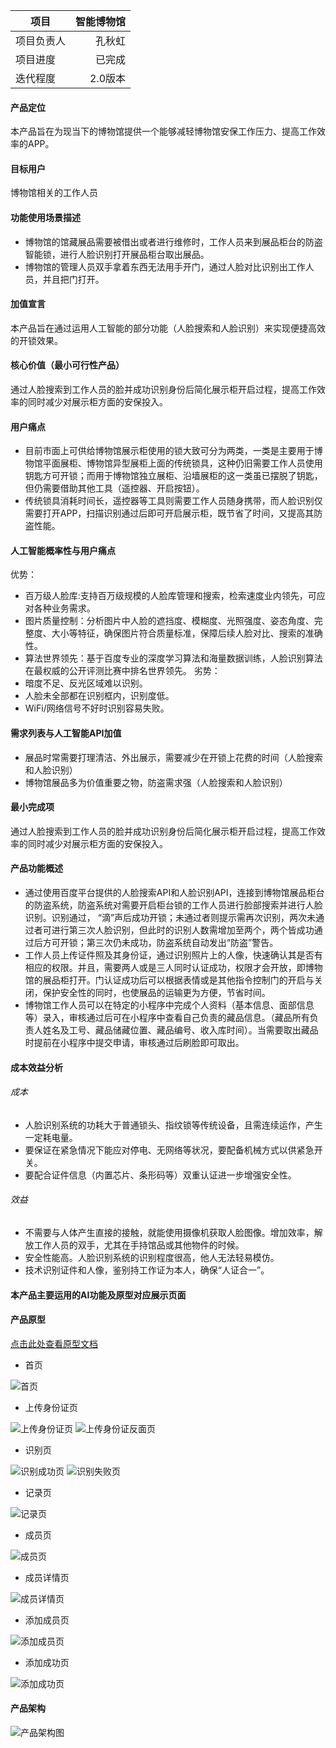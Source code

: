  | 项目  | 智能博物馆|  
 | --------   | -----:   | 
 | 项目负责人       | 孔秋虹      |
 | 项目进度       | 已完成     |
 | 迭代程度       | 2.0版本      |

####  产品定位
本产品旨在为现当下的博物馆提供一个能够减轻博物馆安保工作压力、提高工作效率的APP。
####  目标用户
博物馆相关的工作人员
####  功能使用场景描述
- 博物馆的馆藏展品需要被借出或者进行维修时，工作人员来到展品柜台的防盗智能锁，进行人脸识别打开展品柜台取出展品。
- 博物馆的管理人员双手拿着东西无法用手开门，通过人脸对比识别出工作人员，并且把门打开。
####  加值宣言
本产品旨在通过运用人工智能的部分功能（人脸搜索和人脸识别）来实现便捷高效的开锁效果。
####  核心价值（最小可行性产品）
通过人脸搜索到工作人员的脸并成功识别身份后简化展示柜开启过程，提高工作效率的同时减少对展示柜方面的安保投入。
####  用户痛点
- 目前市面上可供给博物馆展示柜使用的锁大致可分为两类，一类是主要用于博物馆平面展柜、博物馆异型展柜上面的传统锁具，这种仍旧需要工作人员使用钥匙方可开锁；而用于博物馆独立展柜、沿墙展柜的这一类虽已摆脱了钥匙，但仍需要借助其他工具（遥控器、开启按钮）。
- 传统锁具消耗时间长，遥控器等工具则需要工作人员随身携带，而人脸识别仅需要打开APP，扫描识别通过后即可开启展示柜，既节省了时间，又提高其防盗性能。
####  人工智能概率性与用户痛点
优势：
- 百万级人脸库:支持百万级规模的人脸库管理和搜索，检索速度业内领先，可应对各种业务需求。
- 图片质量控制：分析图片中人脸的遮挡度、模糊度、光照强度、姿态角度、完整度、大小等特征，确保图片符合质量标准，保障后续人脸对比、搜索的准确性。
- 算法世界领先：基于百度专业的深度学习算法和海量数据训练，人脸识别算法在最权威的公开评测比赛中排名世界领先。
劣势：
- 暗度不足、反光区域难以识别。
- 人脸未全部都在识别框内，识别度低。
- WiFi/网络信号不好时识别容易失败。
####  需求列表与人工智能API加值
- 展品时常需要打理清洁、外出展示，需要减少在开锁上花费的时间（人脸搜索和人脸识别）
- 博物馆展品多为价值重要之物，防盗需求强（人脸搜索和人脸识别）
####  最小完成项
通过人脸搜索到工作人员的脸并成功识别身份后简化展示柜开启过程，提高工作效率的同时减少对展示柜方面的安保投入。
####  产品功能概述
- 通过使用百度平台提供的人脸搜索API和人脸识别API，连接到博物馆展品柜台的防盗系统，防盗系统对需要开启柜台锁的工作人员进行脸部搜索并进行人脸识别。识别通过， “滴”声后成功开锁；未通过者则提示需再次识别，两次未通过者可进行第三次人脸识别，但此时的识别人数需增加至两个，两个皆成功通过后方可开锁；第三次仍未成功，防盗系统自动发出“防盗”警告。
- 工作人员上传证件照及其身份证，通过识别照片上的人像，快速确认其是否有相应的权限。并且，需要两人或是三人同时认证成功，权限才会开放，即博物馆的展品柜打开。门认证成功后可以根据表情或是其他指令控制门的开启与关闭，保护安全性的同时，也使展品的运输更为方便，节省时间。
- 博物馆工作人员可以在特定的小程序中完成个人资料（基本信息、面部信息等）录入，审核通过后可在小程序中查看自己负责的藏品信息。（藏品所有负责人姓名及工号、藏品储藏位置、藏品编号、收入库时间）。当需要取出藏品时提前在小程序中提交申请，审核通过后刷脸即可取出。
####  成本效益分析
######  成本
- 人脸识别系统的功耗大于普通锁头、指纹锁等传统设备，且需连续运作，产生一定耗电量。
- 要保证在紧急情况下能应对停电、无网络等状况，要配备机械方式以供紧急开关。
- 要配合证件信息（内置芯片、条形码等）双重认证进一步增强安全性。  
######  效益
- 不需要与人体产生直接的接触，就能使用摄像机获取人脸图像。增加效率，解放工作人员的双手，尤其在手持馆品或其他物件的时候。
- 安全性能高。人脸识别系统的识别程度很高，他人无法轻易模仿。
- 技术识别证件和人像，鉴别持工作证为本人，确保“人证合一”。
####  本产品主要运用的AI功能及原型对应展示页面
####  产品原型

[点击此处查看原型文档](http://seventeen1223.gitee.io/lock/)
- 首页

![首页](https://upload-images.jianshu.io/upload_images/9404387-e3cd8abb5a7a18d7.png?imageMogr2/auto-orient/strip%7CimageView2/2/w/1240)

- 上传身份证页

![上传身份证页](https://upload-images.jianshu.io/upload_images/9404387-18ed4968ac8a0f9a.png?imageMogr2/auto-orient/strip%7CimageView2/2/w/1240)
![上传身份证反面页](https://upload-images.jianshu.io/upload_images/9404387-944d331b5958ac49.png?imageMogr2/auto-orient/strip%7CimageView2/2/w/1240)

- 识别页

![识别成功页](https://upload-images.jianshu.io/upload_images/9404387-6009a5b009426546.png?imageMogr2/auto-orient/strip%7CimageView2/2/w/1240)
![识别失败页](https://upload-images.jianshu.io/upload_images/9404387-5bd453a84028a5b3.png?imageMogr2/auto-orient/strip%7CimageView2/2/w/1240)

- 记录页

![记录页](https://upload-images.jianshu.io/upload_images/9404387-29f92f6500604799.png?imageMogr2/auto-orient/strip%7CimageView2/2/w/1240)

- 成员页

![成员页](https://upload-images.jianshu.io/upload_images/9404387-76ce451af31d34f3.png?imageMogr2/auto-orient/strip%7CimageView2/2/w/1240)

- 成员详情页

![成员详情页](https://upload-images.jianshu.io/upload_images/9404387-0021416ff4d3fd50.png?imageMogr2/auto-orient/strip%7CimageView2/2/w/1240)

- 添加成员页

![添加成员页](https://upload-images.jianshu.io/upload_images/9404387-745055297c061cb4.png?imageMogr2/auto-orient/strip%7CimageView2/2/w/1240)

- 添加成功页

![添加成功页](https://upload-images.jianshu.io/upload_images/9404387-ddcaf801ff47a30d.png?imageMogr2/auto-orient/strip%7CimageView2/2/w/1240)

####  产品架构
![产品架构图](https://upload-images.jianshu.io/upload_images/9404387-601b6d97ad8d1d3e.png?imageMogr2/auto-orient/strip%7CimageView2/2/w/1240)
